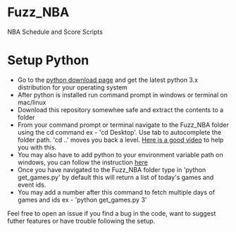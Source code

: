 # Fuzz_NBA
NBA Schedule and Score Scripts

# Setup Python
- Go to the [python download page](https://www.python.org/downloads/) and get the latest python 3.x distribution for your operating system 
- After python is installed run command prompt in windows or terminal on mac/linux
- Download this repository somewhee safe and extract the contents to a folder
- From your command prompt or terminal navigate to the Fuzz_NBA folder using the cd command ex - 'cd Desktop'. Use tab to autocomplete the folder path. 'cd ..' moves you back a level. [Here is a good video](https://www.youtube.com/watch?v=Shf5m_Uol9g&ab_channel=WrtTech) to help you with this.
- You may also have to add python to your environment variable path on windows, you can follow the instruction [here](https://www.youtube.com/watch?v=Y2q_b4ugPWk&ab_channel=ArturSpirin)
- Once you have navigated to the Fuzz_NBA folder type in 'python get_games.py' by default this will return a list of today's games and event ids.
- You may add a number after this command to fetch multiple days of games and ids ex - 'python get_games.py 3'

Feel free to open an issue if you find a bug in the code, want to suggest futher features or have trouble following the setup.
